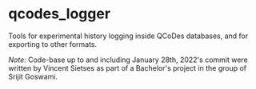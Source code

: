 # qcodes_logger
Tools for experimental history logging inside QCoDes databases, and for exporting to other formats.

*Note:* Code-base up to and including January 28th, 2022's commit were written by Vincent Sietses as part of a Bachelor's project in the group of Srijit Goswami.
